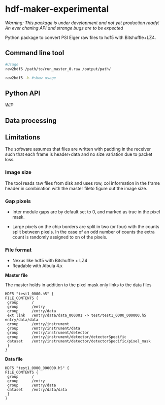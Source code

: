# hdf-maker-experimental

*Warning: This package is under development and not yet production ready! An ever chaning API and strange bugs are to be expected* 

Python package to convert PSI Eiger raw files to hdf5 with Bitshuffle+LZ4. 


## Command line tool

```bash
#Usage
raw2hdf5 /path/to/run_master_0.raw /output/path/

raw2hdf5 -h #show usage

```

## Python API

*WIP*

## Data processing


## Limitations 

The software assumes that files are written with padding in the receiver such that each frame is header+data and no size variation due to packet loss. 

### Image size

The tool reads raw files from disk and uses row, col information in the frame header in combination with the master fileto figure out the image size.  

### Gap pixels

* Inter module gaps are by default set to 0, and marked as true in the pixel mask. 

* Large pixels on the chip borders are split in two (or four) with the counts split between pixels. In the case of an odd number of counts the extra count is randomly assigned to on of the pixels. 

### File format

* Nexus like hdf5 with Bitshuffle + LZ4
* Readable with Albula 4.x

**Master file**

The master holds in addition to the pixel mask only links to the data files 

```
HDF5 "test1_0000.h5" {
FILE_CONTENTS {
 group      /
 group      /entry
 group      /entry/data
 ext link   /entry/data/data_000001 -> test/test1_0000_000000.h5 entry/data/data
 group      /entry/instrument
 group      /entry/instrument/data
 group      /entry/instrument/detector
 group      /entry/instrument/detector/detectorSpecific
 dataset    /entry/instrument/detector/detectorSpecific/pixel_mask
 }
}
```

**Data file**

```
HDF5 "test1_0000_000000.h5" {
FILE_CONTENTS {
 group      /
 group      /entry
 group      /entry/data
 dataset    /entry/data/data
 }
}

```

